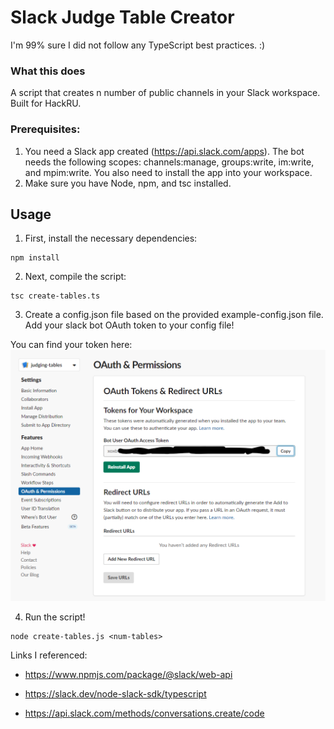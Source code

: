 # Slack Judge Table Creator

I'm 99% sure I did not follow any TypeScript best practices. :)

### What this does

A script that creates n number of public channels in your Slack workspace. Built for HackRU.

### Prerequisites:

1. You need a Slack app created (https://api.slack.com/apps). The bot needs the following scopes: channels:manage, groups:write, im:write, and mpim:write. You also need to install the app into your workspace.
2. Make sure you have Node, npm, and tsc installed.

## Usage

1. First, install the necessary dependencies:

```
npm install
```

2. Next, compile the script:

```
tsc create-tables.ts
```

3. Create a config.json file based on the provided example-config.json file. Add your slack bot OAuth token to your config file!

You can find your token here:
![](readme/bot-oath-token.png?raw=true)

4. Run the script!

```
node create-tables.js <num-tables>
```

Links I referenced:

- https://www.npmjs.com/package/@slack/web-api
- https://slack.dev/node-slack-sdk/typescript

- https://api.slack.com/methods/conversations.create/code
